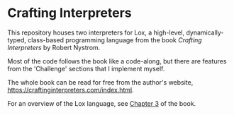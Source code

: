 # Crafting Interpreters

This repository houses two interpreters for Lox, a high-level, dynamically-typed, class-based programming language from the book *Crafting Interpreters* by Robert Nystrom.

Most of the code follows the book like a code-along, but there are features from the 'Challenge' sections that I implement myself. 

The whole book can be read for free from the author's website, https://craftinginterpreters.com/index.html.

For an overview of the Lox language, see [Chapter 3](https://craftinginterpreters.com/the-lox-language.html) of the book.
